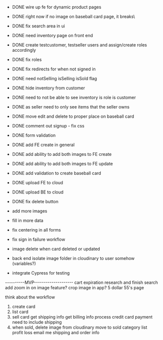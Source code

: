 - DONE wire up fe for dynamic product pages
- DONE right now if no image on baseball card page, it breaks\
- DONE fix search area in ui
- DONE need inventory page on front end
- DONE create testcustomer, testseller users and assign/create roles accordingly
- DONE fix roles
- DONE fix redirects for when not signed in
- DONE need notSelling isSelling isSold flag
- DONE hide inventory from customer
- DONE need to not be able to see inventory is role is customer
- DONE as seller need to only see items that the seller owns
- DONE move edit and delete to proper place on baseball card
- DONE comment out signup - fix css
- DONE form validation
- DONE add FE create in general
- DONE add ability to add both images to FE create
- DONE add ability to add both images to FE update
- DONE add validation to create baseball card
- DONE upload FE to cloud
- DONE upload BE to cloud
- DONE fix delete button

- add more images
- fill in more data

- fix centering in all forms
- fix sign in failure workflow
- image delete when card deleted or updated
- back end isolate image folder in cloudinary to user somehow (variables?)
- integrate Cypress for testing




----------MVP--------------------
cart expiration
research and finish search 
add zoom in on image feature?
crop image in app?
5 dollar 55's page



think about the workflow
1. create card
1. list card
2. sell card
    get shipping info
    get billing info
    process credit card payment
    need to include shipping
3. when sold, 
    delete image from cloudinary
    move to sold category
    list profit loss
    email me shipping and order info

